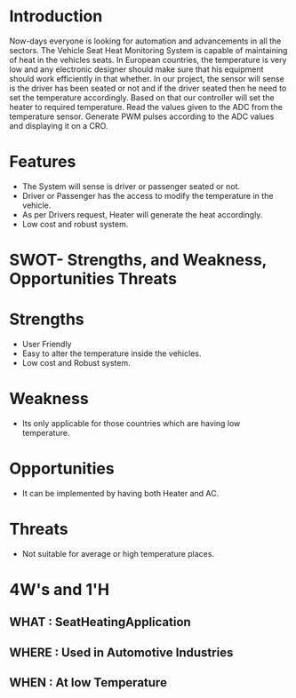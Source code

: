 # Introduction
Now-days everyone is looking for automation and advancements in all the sectors. The Vehicle Seat Heat Monitoring System is capable of maintaining of heat in the vehicles seats. In European countries, the temperature is very low and any electronic designer should make sure that his equipment should work efficiently in that whether. In our project, the sensor will sense is the driver has been seated or not and if the driver seated then he need to set the temperature accordingly. Based on that our controller will set the heater to required temperature. Read the values given to the ADC from the temperature sensor. Generate PWM pulses according to the ADC values and displaying it on a CRO.

# Features
- The System will sense is driver or passenger seated or not.
- Driver or Passenger has the access to modify the temperature in the vehicle.
- As per Drivers request, Heater will generate the heat accordingly.
- Low cost and robust system.
# SWOT- Strengths, and Weakness, Opportunities Threats
# Strengths
- User Friendly
- Easy to alter the temperature inside the vehicles.
- Low cost and Robust system.
# Weakness
- Its only applicable for those countries which are having low temperature.
# Opportunities
- It can be implemented by having both Heater and AC.
# Threats
- Not suitable for average or high temperature places.

# 4W's and 1'H
## WHAT : SeatHeatingApplication
## WHERE : Used in Automotive Industries
## WHEN : At low Temperature
